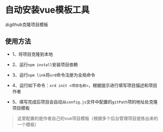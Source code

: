 # 自动安装vue模板工具

从github克隆项目模板

## 使用方法

* 1、将项目克隆到本地

* 2、运行```npm install```安装项目依赖

* 3、运行```npm link```将```xrd```命令注册为全局命令

* 4、运行如下命令：```xrd init <项目名称>```，根据提示进行填写项目描述和项目作者

* 5、填写完成后项目会自动从```config.js```文件中配置的```gitPath```项的地址处克隆项目模板

> 这里配置的是作者自己的vue项目模板（根据多个后台管理项目提炼出来的一个模板）